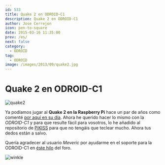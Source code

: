 ```yaml
---
id: 533
title: Quake 2 en ODROID-C1
description: Quake 2 en ODROID-C1
author: Jose Cerrejon
icon: pen-to-square
date: 2015-03-16 11:35:00
prev: /es/
next: false
category:
  - ODROID
tag:
  - ODROID
image: /images/2013/09/quake2.jpg
---
```


# Quake 2 en ODROID-C1

![quake2](/images/2013/09/quake2.jpg)

Ya podíamos jugar al **Quake 2 en la Raspberry Pi** hace un par de años como comenté [por aquí en su día](/post.php?id=259). Ahora he querido hacer lo mismo con la *ODROID-C1* y para que resulte fácil para vosotros, lo he añadido al repositorio de [PiKISS](https://github.com/jmcerrejon/PiKISS/blob/dc9c450b5fe88affc70196b1ec0f5b14c520f3bb/scripts/games/quake.sh) para que no tengáis que teclear mucho. Ahora tus dedos están a salvo.

Quería agradecer al usuario *Meveric* por ayudarme en el soporte para la ODROID-C1 en [éste hilo](http://forum.odroid.com/viewtopic.php?f=91&t=6471&p=80266#p80266) del foro.

![winkle](/css/sm/winking.png)